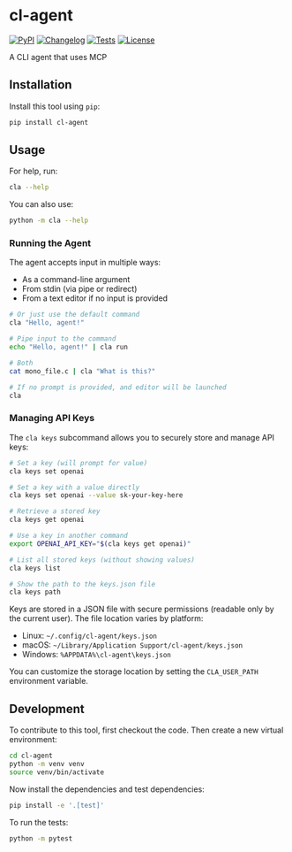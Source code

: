# cl-agent

[![PyPI](https://img.shields.io/pypi/v/cl-agent.svg)](https://pypi.org/project/cl-agent/)
[![Changelog](https://img.shields.io/github/v/release/RKeelan/cl-agent?include_prereleases&label=changelog)](https://github.com/RKeelan/cl-agent/releases)
[![Tests](https://github.com/RKeelan/cl-agent/actions/workflows/test.yml/badge.svg)](https://github.com/RKeelan/cl-agent/actions/workflows/test.yml)
[![License](https://img.shields.io/badge/license-Apache%202.0-blue.svg)](https://github.com/RKeelan/cl-agent/blob/master/LICENSE)

A CLI agent that uses MCP

## Installation

Install this tool using `pip`:
```bash
pip install cl-agent
```
## Usage

For help, run:
```bash
cla --help
```
You can also use:
```bash
python -m cla --help
```

### Running the Agent

The agent accepts input in multiple ways:
- As a command-line argument
- From stdin (via pipe or redirect)
- From a text editor if no input is provided

```bash
# Or just use the default command
cla "Hello, agent!"

# Pipe input to the command
echo "Hello, agent!" | cla run

# Both
cat mono_file.c | cla "What is this?"

# If no prompt is provided, and editor will be launched
cla
```

### Managing API Keys

The `cla keys` subcommand allows you to securely store and manage API keys:

```bash
# Set a key (will prompt for value)
cla keys set openai

# Set a key with a value directly
cla keys set openai --value sk-your-key-here

# Retrieve a stored key
cla keys get openai

# Use a key in another command
export OPENAI_API_KEY="$(cla keys get openai)"

# List all stored keys (without showing values)
cla keys list

# Show the path to the keys.json file
cla keys path
```

Keys are stored in a JSON file with secure permissions (readable only by the current user). The file location varies by platform:
- Linux: `~/.config/cl-agent/keys.json`
- macOS: `~/Library/Application Support/cl-agent/keys.json`
- Windows: `%APPDATA%\cl-agent\keys.json`

You can customize the storage location by setting the `CLA_USER_PATH` environment variable.

## Development

To contribute to this tool, first checkout the code. Then create a new virtual environment:
```bash
cd cl-agent
python -m venv venv
source venv/bin/activate
```
Now install the dependencies and test dependencies:
```bash
pip install -e '.[test]'
```
To run the tests:
```bash
python -m pytest
```
